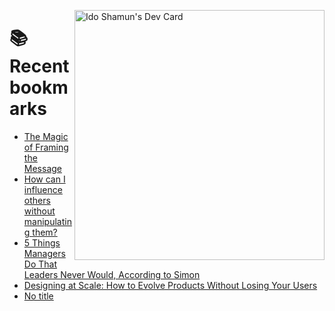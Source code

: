 <a href="https://app.daily.dev/idoshamun"><img src="https://api.daily.dev/devcards/v2/28849d86070e4c099c877ab6837c61f0.png?type=default&r=auy" align="right" width="400" alt="Ido Shamun's Dev Card"/></a>

# 📚 Recent bookmarks
<!-- BOOKMARKS:START -->
- [The Magic of Framing the Message](https://app.daily.dev/posts/jmpy5JRif?utm_source=rss&utm_medium=bookmarks&utm_campaign=28849d86070e4c099c877ab6837c61f0)
- [How can I influence others without manipulating them?](https://app.daily.dev/posts/md4BtlUZW?utm_source=rss&utm_medium=bookmarks&utm_campaign=28849d86070e4c099c877ab6837c61f0)
- [5 Things Managers Do That Leaders Never Would, According to Simon](https://app.daily.dev/posts/w6qPZzhvC?utm_source=rss&utm_medium=bookmarks&utm_campaign=28849d86070e4c099c877ab6837c61f0)
- [Designing at Scale: How to Evolve Products Without Losing Your Users](https://app.daily.dev/posts/hSBySRuAf?utm_source=rss&utm_medium=bookmarks&utm_campaign=28849d86070e4c099c877ab6837c61f0)
- [No title](https://app.daily.dev/posts/BsIN6IsYO?utm_source=rss&utm_medium=bookmarks&utm_campaign=28849d86070e4c099c877ab6837c61f0)
<!-- BOOKMARKS:END -->
